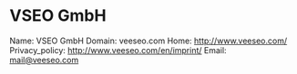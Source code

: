 
# VSEO GmbH

Name: VSEO GmbH
Domain: veeseo.com
Home: http://www.veeseo.com/
Privacy_policy: http://www.veeseo.com/en/imprint/
Email: mail@veeseo.com
